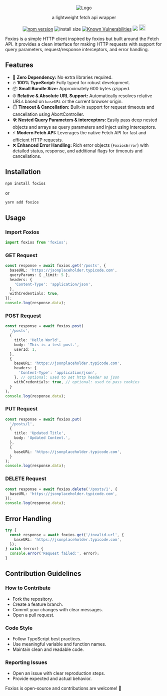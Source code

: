  <p align="center">
  <img src="https://i.postimg.cc/ydGxpJHT/logo-4.png" alt="Logo">
</p>
<p align="center">
  a lightweight fetch api wrapper
</p>

<div align="center">

[![npm version](https://img.shields.io/npm/v/foxios.svg?style=flat-square)](https://www.npmjs.org/package/foxios)
![install size](https://img.shields.io/badge/dynamic/json?url=https://packagephobia.com/v2/api.json?p=foxios&query=$.install.pretty&label=install%20size&style=flat-square)
[![Known Vulnerabilities](https://snyk.io/test/npm/foxios/badge.svg)](https://snyk.io/test/npm/foxios)
<a href="https://bundlejs.com/?q=foxios#sharing"><img src='https://deno.bundlejs.com/badge?q=foxios'/></a>
<a href="https://github.com/kaleb110/foxios/blob/main/LICENSE"><img src="https://img.shields.io/badge/license-MIT-blue.svg" alt="license-badge" height="20"></a>

</div>
Foxios is a simple HTTP client inspired by foxios but built around the Fetch API. It provides a clean interface for making HTTP requests with support for query parameters, request/response interceptors, and error handling.

## Features

- 🚫 **Zero Dependency:** No extra libraries required.
- 🔥 **100% TypeScript:** Fully typed for robust development.
- 📦 **Small Bundle Size:** Approximately 600 bytes gzipped.
- 🌐 **Relative & Absolute URL Support:** Automatically resolves relative URLs based on `baseURL` or the current browser origin.
- ⏱️ **Timeout & Cancellation:** Built-in support for request timeouts and cancellation using AbortController.
- 🛠️ **Nested Query Parameters & interceptors:** Easily pass deep nested objects and arrays as query parameters and inject using interceptors.
- ⚡ **Modern Fetch API:** Leverages the native Fetch API for fast and efficient HTTP requests.
- ❌ **Enhanced Error Handling:** Rich error objects (`FoxiosError`) with detailed status, response, and additional flags for timeouts and cancellations.

## Installation

```sh
npm install foxios
```

or

```sh
yarn add foxios
```

## Usage

### Import Foxios

```typescript
import foxios from 'foxios';
```

### GET Request

```typescript
const response = await foxios.get('/posts', {
  baseURL: 'https://jsonplaceholder.typicode.com',
  queryParams: { _limit: 5 },
  headers: {
    'Content-Type': 'application/json',
  },
  withCredentials: true,
});
console.log(response.data);
```

### POST Request

```typescript
const response = await foxios.post(
  '/posts',
  {
    title: 'Hello World',
    body: 'This is a test post.',
    userId: 1,
  },
  {
    baseURL: 'https://jsonplaceholder.typicode.com',
    headers: {
      'Content-Type': 'application/json',
    }, // optional: used to set http header as json
    withCredentials: true, // optional: used to pass cookies
  }
);
console.log(response.data);
```

### PUT Request

```typescript
const response = await foxios.put(
  '/posts/1',
  {
    title: 'Updated Title',
    body: 'Updated Content.',
  },
  {
    baseURL: 'https://jsonplaceholder.typicode.com',
  }
);
console.log(response.data);
```

### DELETE Request

```typescript
const response = await foxios.delete('/posts/1', {
  baseURL: 'https://jsonplaceholder.typicode.com',
});
console.log(response.data);
```

## Error Handling

```typescript
try {
  const response = await foxios.get('/invalid-url', {
    baseURL: 'https://jsonplaceholder.typicode.com',
  });
} catch (error) {
  console.error('Request failed:', error);
}
```

## Contribution Guidelines

### How to Contribute

- Fork the repository.
- Create a feature branch.
- Commit your changes with clear messages.
- Open a pull request.

### Code Style

- Follow TypeScript best practices.
- Use meaningful variable and function names.
- Maintain clean and readable code.

### Reporting Issues

- Open an issue with clear reproduction steps.
- Provide expected and actual behavior.

Foxios is open-source and contributions are welcome! 🚀
